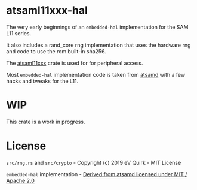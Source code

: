# atsaml11xxx-hal

The very early beginnings of an `embedded-hal` implementation for the SAM L11 series.

It also includes a rand_core rng implementation that uses the hardware rng and code to use the rom built-in sha256.

The [atsaml11xxx](https://github.com/evq/atsaml11xxx) crate is used for for peripheral access.

Most `embedded-hal` implementation code is taken from [atsamd](https://github.com/atsamd-rs/atsamd) with a few
hacks and tweaks for the L11.

# WIP

This crate is a work in progress.

# License

`src/rng.rs` and `src/crypto` - Copyright (c) 2019 eV Quirk - MIT License

`embedded-hal` implementation - [Derived from atsamd licensed under MIT / Apache 2.0](https://github.com/atsamd-rs/atsamd#license)

